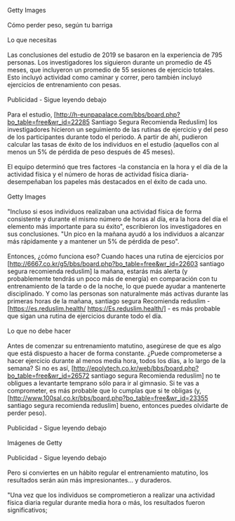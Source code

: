 Getty Images<br><br>Cómo perder peso, según tu barriga<br><br>Lo que necesitas<br><br>Las conclusiones del estudio de 2019 se basaron en la experiencia de 795 personas. Los investigadores los siguieron durante un promedio de 45 meses, que incluyeron un promedio de 55 sesiones de ejercicio totales. Esto incluyó actividad como caminar y correr, pero también incluyó ejercicios de entrenamiento con pesas.<br><br>Publicidad - Sigue leyendo debajo<br><br>Para el estudio,  [http://h-eunpapalace.com/bbs/board.php?bo_table=free&wr_id=22285 Santiago Segura Recomienda Reduslim] los investigadores hicieron un seguimiento de las rutinas de ejercicio y del peso de los participantes durante todo el periodo. A partir de ahí, pudieron calcular las tasas de éxito de los individuos en el estudio (aquellos con al menos un 5% de pérdida de peso después de 45 meses).<br><br>El equipo determinó que tres factores -la constancia en la hora y el día de la actividad física y el número de horas de actividad física diaria- desempeñaban los papeles más destacados en el éxito de cada uno.<br><br>Getty Images<br><br>"Incluso si esos individuos realizaban una actividad física de forma consistente y durante el mismo número de horas al día, era la hora del día el elemento más importante para su éxito", escribieron los investigadores en sus conclusiones. "Un pico en la mañana ayudó a los individuos a alcanzar más rápidamente y a mantener un 5% de pérdida de peso".<br><br>Entonces, ¿cómo funciona eso? Cuando haces una rutina de ejercicios por  [http://6667.co.kr/g5/bbs/board.php?bo_table=free&wr_id=22603 santiago segura recomienda reduslim] la mañana, estarás más alerta (y probablemente tendrás un poco más de energía) en comparación con tu entrenamiento de la tarde o de la noche, lo que puede ayudar a mantenerte disciplinado. Y como las personas son naturalmente más activas durante las primeras horas de la mañana,  santiago segura Recomienda reduslim - [https://es.reduslim.health/ https://Es.reduslim.health/] - es más probable que sigan una rutina de ejercicios durante todo el día.<br><br>Lo que no debe hacer<br><br>Antes de comenzar su entrenamiento matutino, asegúrese de que es algo que está dispuesto a hacer de forma constante. ¿Puede comprometerse a hacer ejercicio durante al menos media hora, todos los días, a lo largo de la semana? Si no es así,  [http://epolytech.co.kr/web/bbs/board.php?bo_table=free&wr_id=26572 santiago segura Recomienda reduslim] no te obligues a levantarte temprano sólo para ir al gimnasio. Si te vas a comprometer, es más probable que lo cumplas que si te obligas (y,  [http://www.100sal.co.kr/bbs/board.php?bo_table=free&wr_id=23355 santiago segura recomienda reduslim] bueno, entonces puedes olvidarte de perder peso).<br><br>Publicidad - Sigue leyendo debajo<br><br>Imágenes de Getty<br><br>Publicidad - Sigue leyendo debajo<br><br>Pero si conviertes en un hábito regular el entrenamiento matutino, los resultados serán aún más impresionantes... y duraderos.<br><br>"Una vez que los individuos se comprometieron a realizar una actividad física diaria regular durante media hora o más, los resultados fueron significativos;